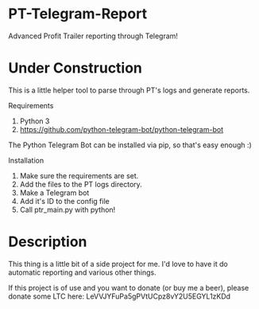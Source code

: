# PT-Telegram-Report
Advanced Profit Trailer reporting through Telegram!

# Under Construction

This is a little helper tool to parse through PT's logs and generate reports.

Requirements
1. Python 3
2. https://github.com/python-telegram-bot/python-telegram-bot

The Python Telegram Bot can be installed via pip, so that's easy enough :)

Installation

1. Make sure the requirements are set.
2. Add the files to the PT logs directory.
3. Make a Telegram bot
4. Add it's ID to the config file
5. Call ptr_main.py with python!

# Description

This thing is a little bit of a side project for me. I'd love to have it do automatic reporting and various other things.

If this project is of use and you want to donate (or buy me a beer), please donate some LTC here: LeVVJYFuPa5gPVtUCpz8vY2U5EGYL1zKDd
